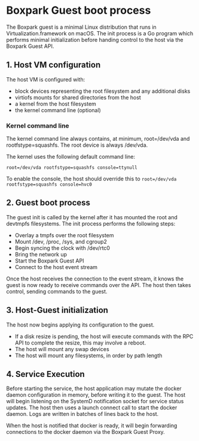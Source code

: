 # Boxpark Guest boot process

The Boxpark guest is a minimal Linux distribution that runs in Virtualization.framework on macOS. The init process is a
Go program which performs minimal initialization before handing control to the host via the Boxpark Guest API.


## 1. Host VM configuration

The host VM is configured with:
 - block devices representing the root filesystem and any additional disks
 - virtiofs mounts for shared directories from the host
 - a kernel from the host filesystem
 - the kernel command line (optional)

### Kernel command line

The kernel command line always contains, at minimum, root=/dev/vda and rootfstype=squashfs. The root device is always /dev/vda.

The kernel uses the following default command line:

```root=/dev/vda rootfstype=squashfs console=ttynull```

To enable the console, the host should override this to ```root=/dev/vda rootfstype=squashfs console=hvc0```

## 2. Guest boot process

The guest init is called by the kernel after it has mounted the root and devtmpfs filesystems. The init process performs the following steps:

- Overlay a tmpfs over the root filesystem
- Mount /dev, /proc, /sys, and cgroup2
- Begin syncing the clock with /dev/rtc0
- Bring the network up
- Start the Boxpark Guest API
- Connect to the host event stream

Once the host receives the connection to the event stream, it knows the guest is now ready to receive commands over the API.
The host then takes control, sending commands to the guest.

## 3. Host-Guest initialization

The host now begins applying its configuration to the guest. 

- If a disk resize is pending, the host will execute commands with the RPC API to complete the resize, this may involve a reboot.
- The host will mount any swap devices
- The host will mount any filesystems, in order by path length

## 4. Service Execution

Before starting the service, the host application may mutate the docker daemon configuration in memory, before writing
it to the guest. The host will begin listening on the SystemD notification socket for service status updates. The host then uses a launch connect call to start the docker daemon. Logs are written in batches of lines back to the host.

When the host is notified that docker is ready, it will begin forwarding connections to the docker daemon via the Boxpark Guest Proxy.
